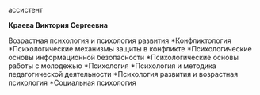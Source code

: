 ассистент



**Краева Виктория Сергеевна**

Возрастная психология и психология развития
	*Конфликтология
	*Психологические механизмы защиты в конфликте
	*Психологические основы информационной безопасности
	*Психологические основы работы с молодежью
	*Психология
	*Психология и методика педагогической деятельности
	*Психология развития и возрастная психология
	*Социальная психология